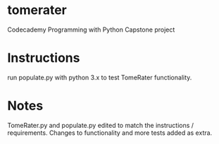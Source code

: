 # tomerater
Codecademy Programming with Python Capstone project

# Instructions
run populate.py with python 3.x to test TomeRater functionality. 

# Notes
TomeRater.py and populate.py edited to match the instructions / requirements.
Changes to functionality and more tests added as extra. 

